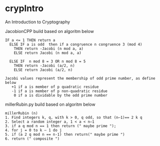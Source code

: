 # crypIntro
An Introduction to Cryptography

JacobionCPP build based on algoritm below
```
IF a <= 1 THEN return a
  ELSE IF a is odd  then if a congruence n congruence 3 (mod 4)
    THEN return -Jacobi (n mod a, a)
    ELSE return Jacobi (n mod a, a)
   
  ELSE IF  n mod 8 = 3 OR n mod 8 = 5
    THEN return -Jacobi (a/2, n)
    ELSE return Jacobi (a/2, n)
    
Jacobi values represent the membership of odd prime number, as define below
   +1 if a is member of p quadratic residue
   -1 if a is member of p non-quadratic residue
    0 if a is dividable by the odd prime number
```   

millerRubin.py build based on algoritm below
```
millerRubin (n)
1. Find integers k, q, with k > 0, q odd, so that (n–1)== 2 k q
2. Select a random integer a, 1 < a < n–1
3. if a q mod n == 1 then return (" maybe prime ");
4. for j = 0 to k – 1 do j
5. if (a 2 q mod n == n-1) then return(" maybe prime ")
6. return (" composite ")
```
